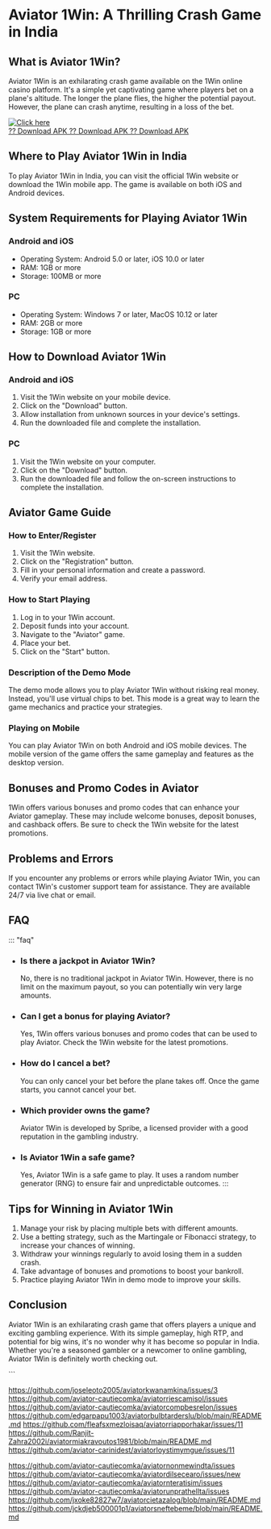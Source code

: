 # Aviator 1Win: A Thrilling Crash Game in India

## What is Aviator 1Win?

Aviator 1Win is an exhilarating crash game available on the 1Win online
casino platform. It\'s a simple yet captivating game where players bet
on a plane\'s altitude. The longer the plane flies, the higher the
potential payout. However, the plane can crash anytime, resulting in a
loss of the bet.

[![Click
here](https://readscoops.com/wp-content/uploads/2023/03/Readscoop-aviator-1-1.jpg)](https://traff.sbs/deff)\
[?? Download APK ?? Download APK ?? Download
APK](https://traff.sbs/deff)

## Where to Play Aviator 1Win in India

To play Aviator 1Win in India, you can visit the official 1Win website
or download the 1Win mobile app. The game is available on both iOS and
Android devices.

## System Requirements for Playing Aviator 1Win

### Android and iOS

-   Operating System: Android 5.0 or later, iOS 10.0 or later
-   RAM: 1GB or more
-   Storage: 100MB or more

### PC

-   Operating System: Windows 7 or later, MacOS 10.12 or later
-   RAM: 2GB or more
-   Storage: 1GB or more

## How to Download Aviator 1Win

### Android and iOS

1.  Visit the 1Win website on your mobile device.
2.  Click on the "Download" button.
3.  Allow installation from unknown sources in your device\'s settings.
4.  Run the downloaded file and complete the installation.

### PC

1.  Visit the 1Win website on your computer.
2.  Click on the "Download" button.
3.  Run the downloaded file and follow the on-screen instructions to
    complete the installation.

## Aviator Game Guide

### How to Enter/Register

1.  Visit the 1Win website.
2.  Click on the "Registration" button.
3.  Fill in your personal information and create a password.
4.  Verify your email address.

### How to Start Playing

1.  Log in to your 1Win account.
2.  Deposit funds into your account.
3.  Navigate to the "Aviator" game.
4.  Place your bet.
5.  Click on the "Start" button.

### Description of the Demo Mode

The demo mode allows you to play Aviator 1Win without risking real
money. Instead, you\'ll use virtual chips to bet. This mode is a great
way to learn the game mechanics and practice your strategies.

### Playing on Mobile

You can play Aviator 1Win on both Android and iOS mobile devices. The
mobile version of the game offers the same gameplay and features as the
desktop version.

## Bonuses and Promo Codes in Aviator

1Win offers various bonuses and promo codes that can enhance your
Aviator gameplay. These may include welcome bonuses, deposit bonuses,
and cashback offers. Be sure to check the 1Win website for the latest
promotions.

## Problems and Errors

If you encounter any problems or errors while playing Aviator 1Win, you
can contact 1Win\'s customer support team for assistance. They are
available 24/7 via live chat or email.

## FAQ

::: \"faq\"
-   ### Is there a jackpot in Aviator 1Win?

    No, there is no traditional jackpot in Aviator 1Win. However, there
    is no limit on the maximum payout, so you can potentially win very
    large amounts.

-   ### Can I get a bonus for playing Aviator?

    Yes, 1Win offers various bonuses and promo codes that can be used to
    play Aviator. Check the 1Win website for the latest promotions.

-   ### How do I cancel a bet?

    You can only cancel your bet before the plane takes off. Once the
    game starts, you cannot cancel your bet.

-   ### Which provider owns the game?

    Aviator 1Win is developed by Spribe, a licensed provider with a good
    reputation in the gambling industry.

-   ### Is Aviator 1Win a safe game?

    Yes, Aviator 1Win is a safe game to play. It uses a random number
    generator (RNG) to ensure fair and unpredictable outcomes.
:::

## Tips for Winning in Aviator 1Win

1.  Manage your risk by placing multiple bets with different amounts.
2.  Use a betting strategy, such as the Martingale or Fibonacci
    strategy, to increase your chances of winning.
3.  Withdraw your winnings regularly to avoid losing them in a sudden
    crash.
4.  Take advantage of bonuses and promotions to boost your bankroll.
5.  Practice playing Aviator 1Win in demo mode to improve your skills.

## Conclusion

Aviator 1Win is an exhilarating crash game that offers players a unique
and exciting gambling experience. With its simple gameplay, high RTP,
and potential for big wins, it\'s no wonder why it has become so popular
in India. Whether you\'re a seasoned gambler or a newcomer to online
gambling, Aviator 1Win is definitely worth checking out.

\`\`\`

https://github.com/joseleoto2005/aviatorkwanamkina/issues/3
https://github.com/aviator-cautiecomka/aviatorriescamisol/issues
https://github.com/aviator-cautiecomka/aviatorcompbesrelon/issues
https://github.com/edgarpapu1003/aviatorbulbtarderslu/blob/main/README.md
https://github.com/fleafsxmezloisaq/aviatorriapporhakar/issues/11
https://github.com/Ranjit-Zahra2002i/aviatormiakravoutos1981/blob/main/README.md
https://github.com/aviator-carinidest/aviatorloystimymgue/issues/11


https://github.com/aviator-cautiecomka/aviatornonmewindta/issues
https://github.com/aviator-cautiecomka/aviatordilsecearo/issues/new
https://github.com/aviator-cautiecomka/aviatornteratisim/issues
https://github.com/aviator-cautiecomka/aviatorunprathellta/issues
https://github.com/jxoke82827w7/aviatorcietazalog/blob/main/README.md
https://github.com/jckdjeb500001p1/aviatorsneftebeme/blob/main/README.md

